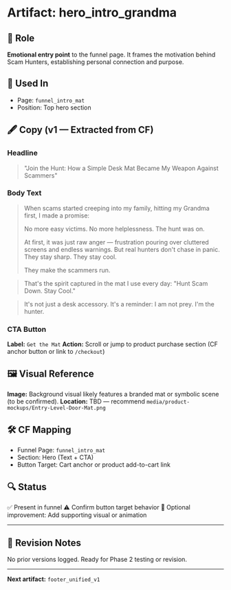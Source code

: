 # Artifact: hero\_intro\_grandma

## 🧩 Role

**Emotional entry point** to the funnel page. It frames the motivation behind Scam Hunters, establishing personal connection and purpose.

## 📍 Used In

* Page: `funnel_intro_mat`
* Position: Top hero section

## 🖋️ Copy (v1 — Extracted from CF)

### Headline

> "Join the Hunt: How a Simple Desk Mat Became My Weapon Against Scammers"

### Body Text

> When scams started creeping into my family, hitting my Grandma first, I made a promise:
>
> No more easy victims. No more helplessness. The hunt was on.
>
> At first, it was just raw anger — frustration pouring over cluttered screens and endless warnings.
> But real hunters don't chase in panic. They stay sharp. They stay cool.
>
> They make the scammers run.

> That's the spirit captured in the mat I use every day:
> "Hunt Scam Down. Stay Cool."

> It's not just a desk accessory. It's a reminder:
> I am not prey. I'm the hunter.

### CTA Button

**Label:** `Get the Mat`
**Action:** Scroll or jump to product purchase section (CF anchor button or link to `/checkout`)

## 🖼️ Visual Reference

**Image:** Background visual likely features a branded mat or symbolic scene (to be confirmed).
**Location:** TBD — recommend `media/product-mockups/Entry-Level-Door-Mat.png`

## 🛠️ CF Mapping

* Funnel Page: `funnel_intro_mat`
* Section: Hero (Text + CTA)
* Button Target: Cart anchor or product add-to-cart link

## 🔍 Status

✅ Present in funnel
⚠️ Confirm button target behavior
🔲 Optional improvement: Add supporting visual or animation

---

## 📝 Revision Notes

No prior versions logged. Ready for Phase 2 testing or revision.

---

**Next artifact:** `footer_unified_v1`
